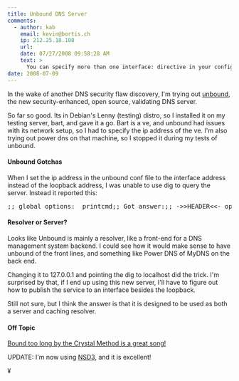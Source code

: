 ```yaml
---
title: Unbound DNS Server
comments:
  - author: kab
    email: kevin@bortis.ch
    ip: 212.25.18.108
    url:
    date: 07/27/2008 09:58:28 AM
    text: >
      You can specify more than one interface: directive in your config. This way you can bind unbound to loopback and a public interface.<br/><br/>Bind to all available addresses use:<br/><br/>interface: 0.0.0.0<br/><br/>Bind to localhost and public server address 192.168.1.2<br/><br/>interface: 127.0.0.1<br/>interface: 192.168.1.2<br/><br/>The same goes for IPv6 and dualstack setups.
date: 2008-07-09
---
```

In the wake of another DNS security flaw discovery, I'm trying out <a href="http://www.unbound.net/index.html">unbound</a>, the new security-enhanced, open source, validating DNS server.

So far so good. Its in Debian's Lenny (testing) distro, so I installed it on my testing server, bart, and gave it a go. Bart is a ve, and unbound had issues with its network setup, so I had to specify the ip address of the ve. I'm also trying out power dns on that machine, so I stopped it during my tests of unbound.
<h4>Unbound Gotchas</h4>

When I set the ip address in the unbound conf file to the interface address instead of the loopback address, I was unable to use dig to query the server. Instead it reported this:

<pre>;; global options:  printcmd;; Got answer:;; ->>HEADER<<- opcode: QUERY, status: REFUSED, id: 26353;; flags: qr rd; QUERY: 0, ANSWER: 0, AUTHORITY: 0, ADDITIONAL: 0;; WARNING: recursion requested but not available;; Query time: 0 msec;; SERVER: 192.168.8.111#53(192.168.8.111);; WHEN: Wed Jul  9 09:34:42 2008;; MSG SIZE  rcvd: 12</pre>
<h4>Resolver or Server?</h4>

Looks like Unbound is mainly a resolver, like a front-end for a DNS management system backend. I could see how it would make sense to have unbound of the front lines, and something like Power DNS of MyDNS on the back end.

Changing it to 127.0.0.1 and pointing the dig to localhost did the trick. I'm surprised by that, if I end up using this new server, I'll have to figure out how to publish the service to an interface besides the loopback.

Still not sure, but I think the answer is that it is designed to be used as both a server and caching resolver.
<h4>Off Topic</h4>

<a href="http://www.jigsawmusicgroup.com/blog/2008/07/09/crystal-method/">Bound too long by the Crystal Method is a great song!</a>

UPDATE: I'm now using <a href="http://www.docunext.com/wiki/NSD">NSD3</a>, and it is excellent!

¥

